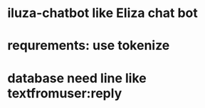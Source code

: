 # iluza-chatbot like Eliza chat bot
# requrements: use tokenize
# database need line like textfromuser:reply
